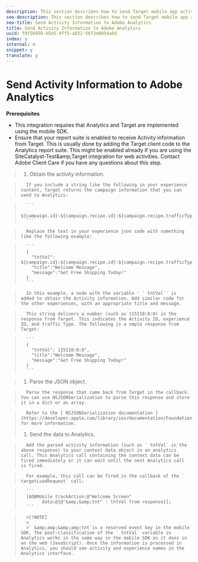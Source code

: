 ```yaml
---
description: This section describes how to send Target mobile app activity information to Adobe Analytics for postAhoc segmentation.
seo-description: This section describes how to send Target mobile app activity information to Adobe Analytics for postAhoc segmentation.
seo-title: Send Activity Information to Adobe Analytics
title: Send Activity Information to Adobe Analytics
uuid: f0f50950-b5e5-4ff5-a832-56f3e0054a6d
index: y
internal: n
snippet: y
translate: y
---
```


# Send Activity Information to Adobe Analytics

**Prerequisites** 


* This integration requires that Analytics and Target are implemented using the mobile SDK.
* Ensure that your report suite is enabled to receive Activity information from Target. This is usually done by adding the Target client code to the Analytics report suite. This might be enabled already if you are using the SiteCatalyst-Test&amp;amp;Target integration for web activities. Contact Adobe Client Care if you have any questions about this step. 



>1. Obtain the activity information.

>       If you include a string like the following in your experience content, Target returns the campaign information that you can send to Analytics: 

>    
>       ```
>       ${campaign.id}:${campaign.recipe.id}:${campaign.recipe.trafficType}
>       ```


>       Replace the text in your experience json code with something like the following example: 

>    
>       ```
>       { 
>         "tntVal": ${campaign.id}:${campaign.recipe.id}:${campaign.recipe.trafficType}", 
>         "title":"Welcome Message", 
>         "message":"Get Free Shipping Today!" 
>       }
>       ```


>       In this example, a node with the variable ' ` tntVal`' is added to obtain the Activity information. Add similar code for the other experiences, with an appropriate title and message. 

>       This string delivers a number (such as 115110:0:0) in the response from Target. This indicates the Activity ID, experience ID, and traffic Type. The following is a smple response from Target: 

>    
>       ```
>       { 
>         "tntVal": 115110:0:0", 
>         "title":"Welcome Message", 
>         "message":"Get Free Shipping Today!" 
>       }
>       ```

>1. Parse the JSON object.

>       Parse the response that came back from Target in the callback. You can use NSJSONSerialization to parse this response and store it in a dict or an array. 

>       Refer to the [ NSJSONSerialization documentation ](https://developer.apple.com/library/ios/documentation/Foundation/Reference/NSJSONSerialization_Class/#//apple_ref/occ/clm/NSJSONSerialization/JSONObjectWithData:options:error) for more information. 
>1. Send the data to Analytics.

>       Add the parsed activity information (such as ` tntVal` in the above response) to your context data object in an analytics call. This Analytics call containing the context data can be fired immediately or it can wait until the next Analytics call is fired. 

>       For example, this call can be fired in the callback of the ` targetLoadRequest` call: 

>    
>       ```
>       [ADBMobile trackAction:@"Welcome Screen"  
>             data:@{@"&amp;&amp;tnt" : tntVal from response}];
>       ```



>       >[!NOTE]
>       >
>       >` &amp;amp;&amp;amp;tnt`is a reserved event key in the mobile SDK. The post-classification of the ` tntVal` variable in Analytics works in the same way in the mobile SDK as it does in on the web (JavaScript). Once the information is processed in Analytics, you should see activity and experience names in the Analytics interface. 

